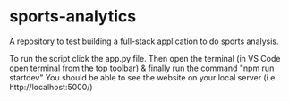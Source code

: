 # sports-analytics
A repository to test building a full-stack application to do sports analysis.

To run the script click the app.py file.
Then open the terminal (in VS Code open terminal from the top toolbar)
& finally run the command "npm run startdev"
You should be able to see the website on your local server (i.e. http://localhost:5000/)

